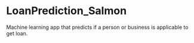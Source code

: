 # LoanPrediction_Salmon
Machine learning app that predicts if a person or business is applicable to get loan.
